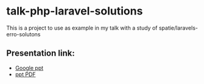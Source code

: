 # talk-php-laravel-solutions

This is a project to use as example in my talk with a study of spatie/laravels-erro-solutons

## Presentation link:

* [Google ppt](https://docs.google.com/presentation/d/1yd-zYlutszVQoXuVnai8AECzXjqfsERcapbEICyFuis/edit?usp=sharing)
* [ppt PDF](docs/Spatie_%20Laravel-error-solutions%20-%20Intro,%20usage%20and%20curiosities.pdf)


